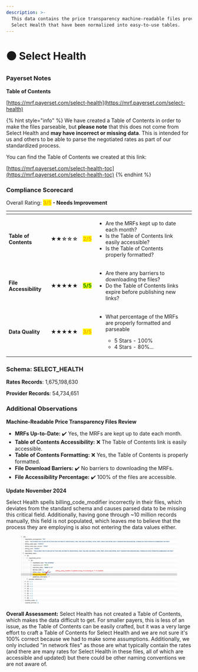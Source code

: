```yaml
---
description: >-
  This data contains the price transparency machine-readable files provided by
  Select Health that have been normalized into easy-to-use tables.
---
```


# 🟠 Select Health

### Payerset Notes

**Table of Contents**

[https://mrf.payerset.com/select-health](https://mrf.payerset.com/select-health)

{% hint style="info" %}
We have created a Table of Contents in order to make the files parseable, but **please note** that this does not come from Select Health and **may have incorrect or missing data**. This is intended for us and others to be able to parse the negotiated rates as part of our standardized process.

You can find the Table of Contents we created at this link:

[https://mrf.payerset.com/select-health-toc](https://mrf.payerset.com/select-health-toc)
{% endhint %}

### Compliance Scorecard

Overall Rating: <mark style="color:orange;">**3/5**</mark>**&#x20;- Needs Improvement**

<table data-view="cards"><thead><tr><th></th><th></th><th></th><th></th><th data-hidden data-card-cover data-type="files"></th></tr></thead><tbody><tr><td><strong>Table of Contents</strong></td><td><strong>★★☆☆☆</strong></td><td><mark style="color:orange;"><strong>2/5</strong></mark></td><td><ul><li>Are the MRFs kept up to date each month? </li><li>Is the Table of Contents link easily accessible?</li><li>Is the Table of Contents properly formatted?</li></ul></td><td></td></tr><tr><td><strong>File Accessibility</strong></td><td><strong>★★★★★</strong></td><td><mark style="color:green;"><strong>5/5</strong></mark></td><td><ul><li>Are there any barriers to downloading the files?</li><li>Do the Table of Contents links expire before publishing new links?</li></ul></td><td></td></tr><tr><td><strong>Data Quality</strong></td><td><strong>★★★★★</strong></td><td><mark style="color:orange;"><strong>3/5</strong></mark></td><td><ul><li><p>What percentage of the MRFs are properly formatted and parseable</p><ul><li>5 Stars - 100%</li><li>4 Stars - 80%...</li></ul></li></ul></td><td></td></tr></tbody></table>

### Schema: SELECT\_HEALTH

**Rates Records**: 1,675,198,630

**Provider Records**: 54,734,651

### Additional Observations

**Machine-Readable Price Transparency Files Review**

* **MRFs Up-to-Date:** ✔️ Yes, the MRFs are kept up to date each month.
* **Table of Contents Accessibility:** ❌ The Table of Contents link is easily accessible.
* **Table of Contents Formatting:** ❌ Yes, the Table of Contents is properly formatted.
* **File Download Barriers:** ✔️ No barriers to downloading the MRFs.
* **File Accessibility Percentage:** ✔️ 100% of the files are accessible.

**Update November 2024**

Select Health spells billing\_code\_modifier incorrectly in their files, which deviates from the standard schema and causes parsed data to be missing this critical field. Additionally, having gone through \~10 million records manually, this field is not populated, which leaves me to believe that the process they are employing is also not entering the data values either.

<figure><img src="../.gitbook/assets/CleanShot 2024-10-31 at 14.17.34@2x.png" alt=""><figcaption></figcaption></figure>

**Overall Assessment:** Select Health has not created a Table of Contents, which makes the data difficult to get. For smaller payers, this is less of an issue, as the Table of Contents can be easily crafted, but it was a very large effort to craft a Table of Contents for Select Health and we are not sure it's 100% correct because we had to make some assumptions. Additionally, we only included "in network files" as those are what typically contain the rates (and there are many rates for Select Health in these files, all of which are accessible and updated) but there could be other naming conventions we are not aware of.
